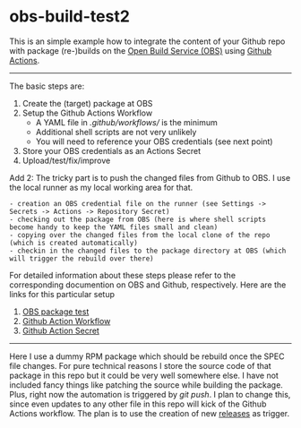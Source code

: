 # obs-build-test2
This is an simple example how to integrate the content of your Github repo with package (re-)builds on the [Open Build Service (OBS)](https://build.opensuse.org/) using [Github Actions](https://github.com/features/actions).

---

The basic steps are:

1. Create the (target) package at OBS
2. Setup the Github Actions Workflow
   - A YAML file in *.github/workflows/* is the minimum
   - Additional shell scripts are not very unlikely
   - You will need to reference your OBS credentials (see next point)
3. Store your OBS credentials as an Actions Secret
4. Upload/test/fix/improve

Add 2: The tricky part is to push the changed files from Github to OBS. I use the local runner as my local working area for that.

	- creation an OBS credential file on the runner (see Settings -> Secrets -> Actions -> Repository Secret)
	- checking out the package from OBS (here is where shell scripts become handy to keep the YAML files small and clean)
	- copying over the changed files from the local clone of the repo (which is created automatically)
	- checkin in the changed files to the package directory at OBS (which will trigger the rebuild over there)

For detailed information about these steps please refer to the corresponding documention on OBS and Github, respectively. Here are the links for this particular setup

1. [OBS package test](https://build.opensuse.org/package/show/home:useidel/test)
2. [Github Action Workflow](https://github.com/useidel/obs-build-test2/actions/workflows/rpmbuild_obs.yml)
3. [Github Action Secret](https://github.com/useidel/obs-build-test2/settings/secrets/actions)

---

Here I use a dummy RPM package which should be rebuild once the SPEC file changes. For pure technical reasons I store the source code of that package in this repo but it could be very well somewhere else. I have not included fancy things like patching the source while building the package. Plus, right now the automation is triggered by *git push*. I plan to change this, since even updates to any other file in this repo will kick of the Github Actions workflow. The plan is to use the creation of new [releases](https://docs.github.com/en/repositories/releasing-projects-on-github/managing-releases-in-a-repository) as trigger.

